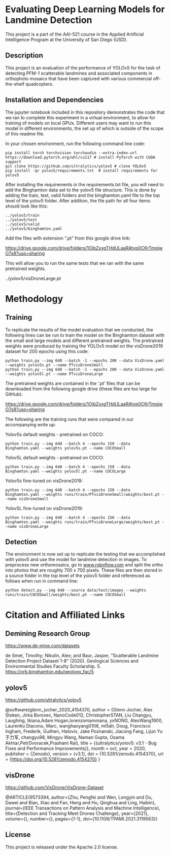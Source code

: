 # Evaluating Deep Learning Models for Landmine Detection

This project is a part of the AAI-521 course in the Applied Artificial Intelligence Program at the University of San Diego (USD). 

## Description

This project is an evaluation of the performance of YOLOv5 for the task of detecting PFM-1 scatterable landmines and associated components in orthophoto mosaics that have been captured with various commercial off-the-shelf quadcopters. 

## Installation and Dependencies

The jupyter notebook included in this repository demonstrates the code that we ran to complete this experiment in a virtual environment, to allow for training of models on local GPUs. Different users may want to run this model in different environments, the set up of which is outside of the scope of this readme file. 

In your chosen environment, run the following command line code:  

```
pip install torch torchvision torchaudio --extra-index-url https://download.pytorch.org/whl/cu117 # install PyTorch with CUDA support
git clone https://github.com/ultralytics/yolov5 # clone YOLOv5
pip install -qr yolov5/requirements.txt  # install requirements for yolov5
```

After installing the requirements in the requirements.txt file, you will need to add the Binghamton data set to the yolov5 file structure. This is done by adding the train, test, valid folders and the binghamton.yaml file to the top level of the yolov5 folder. After addition, the file path for all four items should look like this:
```
../yolov5/train
../yolov5/test
../yolov5/valid
../yolov5/binghamton.yaml
```

Add the files with extension “.pt” from this google drive link:

https://drive.google.com/drive/folders/1OibZxxgTHdULaaRAtvp0CKrTmqjwO7s8?usp=sharing

This will allow you to run the same tests that we ran with the same pretrained weights. 

../yolov5/visDroneLarge.pt

# Methodology

## Training
To replicate the results of the model evaluation that we conducted, the following lines can be run to train the model on the Binghamton dataset with the small and large models and different pretrained weights. The pretrained weights were produced by training the YOLOv5 model on the visDrone2019 dataset for 200 epochs using this code:

```
python train.py --img 640 --batch -1 --epochs 200 --data VisDrone.yaml --weights yolov5s.pt --name PTvisDroneSmall
python train.py --img 640 --batch -1 --epochs 200 --data VisDrone.yaml --weights yolov5l.pt --name PTvisDroneLarge
```

The pretrained weights are contained in the ‘.pt’ files that can be downloaded from the following google drive (these files are too large for GitHub):

https://drive.google.com/drive/folders/1OibZxxgTHdULaaRAtvp0CKrTmqjwO7s8?usp=sharing


The following are the training runs that were compared in our accompanying write up:

Yolov5s default weights - pretrained on COCO:

`python train.py --img 640 --batch 4 --epochs 150 --data Binghamton.yaml --weights yolov5s.pt --name COCOSmall`

Yolov5L default weights - pretrained on COCO:

`python train.py --img 640 --batch 4 --epochs 150 --data Binghamton.yaml --weights yolov5l.pt --name COCOLarge`

Yolov5s fine-tuned on visDrone2019:

`python train.py --img 640 --batch 4 --epochs 150 --data Binghamton.yaml --weights runs/train/PTvisDroneSmall/weights/best.pt --name visDroneSmall`

Yolov5L fine-tuned on visDrone2019:

`python train.py --img 640 --batch 4 --epochs 150 --data Binghamton.yaml --weights runs/train/PTvisDroneLarge/weights/best.pt --name visDroneLarge`

## Detection

The environment is now set up to replicate the testing that we accomplished with yolov5 and use the model for landmine detection in images. To preprocess new orthomosaics, go to www.roboflow.com and split the ortho into photos that are roughly 700 x 700 pixels. These files are then stored in a source folder in the top level of the yolov5 folder and referenced as follows when run in command line:

`python detect.py --img 640 --source data/test/images --weights runs/train/COCOSmall/weights/best.pt --name COCOSmall`

# Citation and Affiliated Links

## Demining Research Group
https://www.de-mine.com/datasets

de Smet, Timothy; Nikulin, Alex; and Baur, Jasper, "Scatterable Landmine Detection Project Dataset 1-8" (2020). Geological Sciences and Environmental Studies Faculty Scholarship. 5.
https://orb.binghamton.edu/geology_fac/5

## yolov5

https://github.com/ultralytics/yolov5

@software{glenn_jocher_2020_4154370,
author = {Glenn Jocher, Alex Stoken, Jirka Borovec, NanoCode012, ChristopherSTAN, Liu Changyu, Laughing, tkiana,Adam Hogan,lorenzomammana, yxNONG, AlexWang1900, Laurentiu Diaconu, Marc, wanghaoyang0106, ml5ah, Doug, Francisco Ingham, Frederik, Guilhen, Hatovix, Jake Poznanski, Jiacong Fang, Lijun Yu 于力军, changyu98, Mingyu Wang, Naman Gupta, Osama Akhtar,PetrDvoracek,Prashant Rai},
title  = {{ultralytics/yolov5: v3.1 - Bug Fixes and Performance Improvements}},
month = oct,
year = 2020,
publisher = {Zenodo},
version = {v3.1},
doi = {10.5281/zenodo.4154370},
url = {https://doi.org/10.5281/zenodo.4154370}
}

## visDrone

https://github.com/VisDrone/VisDrone-Dataset	

@ARTICLE{9573394,
author={Zhu, Pengfei and Wen, Longyin and Du, Dawei and Bian, Xiao and Fan,    Heng and Hu, Qinghua and Ling, Haibin},
journal={IEEE Transactions on Pattern Analysis and Machine Intelligence}, 
title={Detection and Tracking Meet Drones Challenge}, 
year={2021},
volume={},
number={},
pages={1-1},
doi={10.1109/TPAMI.2021.3119563}}

## License

This project is released under the Apache 2.0 license.
